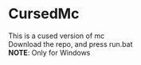# CursedMc
 This is a cused version of mc<br>
Download the repo, and press run.bat<br>
**NOTE**: Only for Windows

